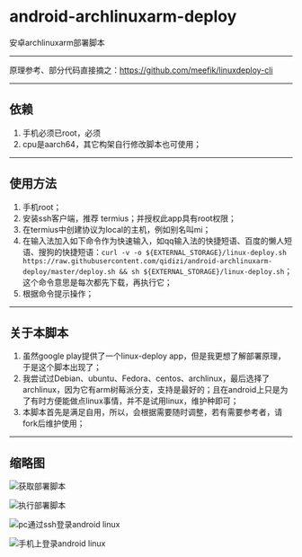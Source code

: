 # android-archlinuxarm-deploy
安卓archlinuxarm部署脚本

---
原理参考、部分代码直接摘之：https://github.com/meefik/linuxdeploy-cli

---
## 依赖


1. 手机必须已root，必须  
1. cpu是aarch64，其它构架自行修改脚本也可使用；  

---
## 使用方法


1.  手机root；  
1.  安装ssh客户端，推荐 termius；并授权此app具有root权限；  
1.  在termius中创建协议为local的主机，例如别名叫mi；  
1.  在输入法加入如下命令作为快速输入，如qq输入法的快捷短语、百度的懒人短语、搜狗的快捷短语：`curl -v -o ${EXTERNAL_STORAGE}/linux-deploy.sh https://raw.githubusercontent.com/qidizi/android-archlinuxarm-deploy/master/deploy.sh && sh ${EXTERNAL_STORAGE}/linux-deploy.sh`；这个命令意思是每次都先下载，再执行它；  
1.  根据命令提示操作；  

---
## 关于本脚本


1.  虽然google play提供了一个linux-deploy app，但是我更想了解部署原理，于是这个脚本出现了；   
1.  我尝试过Debian、ubuntu、Fedora、centos、archlinux，最后选择了archlinux，因为它有arm树莓派分支，支持是最好的；且在android上只是为了有时方便能做点linux事情，并不是试用linux，维护种即可；   
1.  本脚本首先是满足自用，所以，会根据需要随时调整，若有需要参考者，请fork后维护使用；   

---
## 缩略图

![获取部署脚本](https://github.com/qidizi/android-archlinuxarm-deploy/raw/master/get-sh.jpeg)  

![执行部署脚本](https://github.com/qidizi/android-archlinuxarm-deploy/raw/master/sh.jpeg)   

![pc通过ssh登录android linux](https://github.com/qidizi/android-archlinuxarm-deploy/raw/master/pc.png)   

![手机上登录android linux](https://github.com/qidizi/android-archlinuxarm-deploy/raw/master/ssh.jpeg)   




